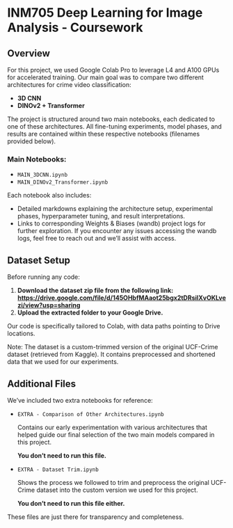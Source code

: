# INM705 Deep Learning for Image Analysis - Coursework

## Overview
For this project, we used Google Colab Pro to leverage L4 and A100 GPUs for accelerated training. Our main goal was to compare two different architectures for crime video classification:

* **3D CNN**
* **DINOv2 + Transformer**

The project is structured around two main notebooks, each dedicated to one of these architectures. All fine-tuning experiments, model phases, and results are contained within these respective notebooks (filenames provided below).

### Main Notebooks:
* `MAIN_3DCNN.ipynb`
* `MAIN_DINOv2_Transformer.ipynb` 

Each notebook also includes:

* Detailed markdowns explaining the architecture setup, experimental phases, hyperparameter tuning, and result interpretations.
* Links to corresponding Weights & Biases (wandb) project logs for further exploration. If you encounter any issues accessing the wandb logs, feel free to reach out and we’ll assist with access.

## Dataset Setup
Before running any code:
1. **Download the dataset zip file from the following link: https://drive.google.com/file/d/145OHbfMAaot25bgx2tDRsiIXvOKLvezi/view?usp=sharing**
2. **Upload the extracted folder to your Google Drive.**

Our code is specifically tailored to Colab, with data paths pointing to Drive locations.

Note: The dataset is a custom-trimmed version of the original UCF-Crime dataset (retrieved from Kaggle). It contains preprocessed and shortened data that we used for our experiments.

## Additional Files
We’ve included two extra notebooks for reference:
* `EXTRA - Comparison of Other Architectures.ipynb` 

  Contains our early experimentation with various architectures that helped guide our final selection of the two main models compared in this project.

  **You don’t need to run this file.**

* `EXTRA - Dataset Trim.ipynb`

  Shows the process we followed to trim and preprocess the original UCF-Crime dataset into the custom version we used for this project.

  **You don’t need to run this file either.**

These files are just there for transparency and completeness.



